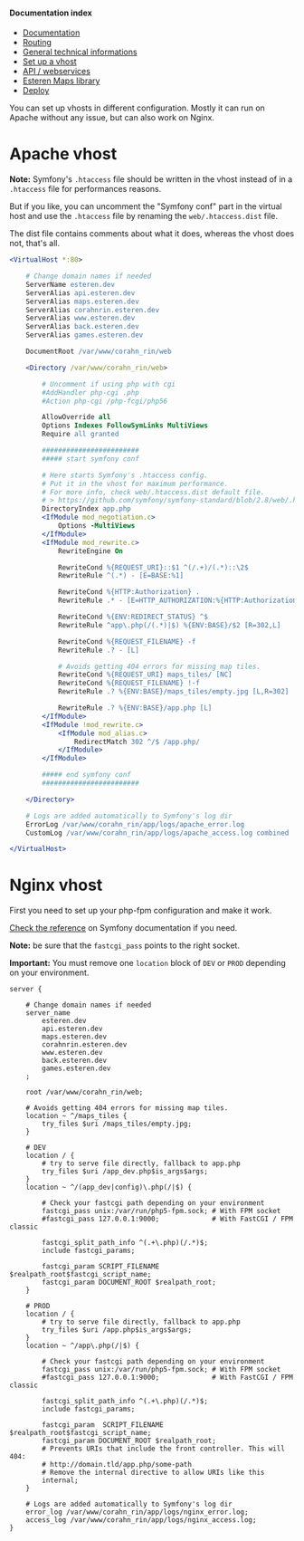 
#### Documentation index

* [Documentation](../README.md)
* [Routing](routing.md)
* [General technical informations](technical.md)
* [Set up a vhost](vhosts.md)
* [API / webservices](api.md)
* [Esteren Maps library](maps.md)
* [Deploy](deploy.md)

You can set up vhosts in different configuration.
Mostly it can run on Apache without any issue, but can also work on Nginx.

# Apache vhost

**Note:** Symfony's `.htaccess` file should be written in the vhost instead of in a `.htaccess` file for performances
reasons.

But if you like, you can uncomment the "Symfony conf" part in the virtual host and use the `.htaccess` file by renaming
the `web/.htaccess.dist` file.

The dist file contains comments about what it does, whereas the vhost does not, that's all.

```apache
<VirtualHost *:80>

    # Change domain names if needed
    ServerName esteren.dev
    ServerAlias api.esteren.dev
    ServerAlias maps.esteren.dev
    ServerAlias corahnrin.esteren.dev
    ServerAlias www.esteren.dev
    ServerAlias back.esteren.dev
    ServerAlias games.esteren.dev

    DocumentRoot /var/www/corahn_rin/web

    <Directory /var/www/corahn_rin/web>

        # Uncomment if using php with cgi
        #AddHandler php-cgi .php
        #Action php-cgi /php-fcgi/php56

        AllowOverride all
        Options Indexes FollowSymLinks MultiViews
        Require all granted

        ########################
        ##### start symfony conf

        # Here starts Symfony's .htaccess config.
        # Put it in the vhost for maximum performance.
        # For more info, check web/.htaccess.dist default file.
        # > https://github.com/symfony/symfony-standard/blob/2.8/web/.htaccess
        DirectoryIndex app.php
        <IfModule mod_negotiation.c>
            Options -MultiViews
        </IfModule>
        <IfModule mod_rewrite.c>
            RewriteEngine On

            RewriteCond %{REQUEST_URI}::$1 ^(/.+)/(.*)::\2$
            RewriteRule ^(.*) - [E=BASE:%1]

            RewriteCond %{HTTP:Authorization} .
            RewriteRule .* - [E=HTTP_AUTHORIZATION:%{HTTP:Authorization}]

            RewriteCond %{ENV:REDIRECT_STATUS} ^$
            RewriteRule ^app\.php(/(.*)|$) %{ENV:BASE}/$2 [R=302,L]

            RewriteCond %{REQUEST_FILENAME} -f
            RewriteRule .? - [L]

            # Avoids getting 404 errors for missing map tiles.
            RewriteCond %{REQUEST_URI} maps_tiles/ [NC]
            RewriteCond %{REQUEST_FILENAME} !-f
            RewriteRule .? %{ENV:BASE}/maps_tiles/empty.jpg [L,R=302]

            RewriteRule .? %{ENV:BASE}/app.php [L]
        </IfModule>
        <IfModule !mod_rewrite.c>
            <IfModule mod_alias.c>
                RedirectMatch 302 ^/$ /app.php/
            </IfModule>
        </IfModule>

        ##### end symfony conf
        ########################

    </Directory>

    # Logs are added automatically to Symfony's log dir
    ErrorLog /var/www/corahn_rin/app/logs/apache_error.log
    CustomLog /var/www/corahn_rin/app/logs/apache_access.log combined

</VirtualHost>
```

# Nginx vhost

First you need to set up your php-fpm configuration and make it work.

[Check the reference](http://symfony.com/doc/current/cookbook/configuration/web_server_configuration.html#nginx) on
Symfony documentation if you need.

**Note:** be sure that the `fastcgi_pass` points to the right socket.

**Important:** You must remove one `location` block of `DEV` or `PROD` depending on your environment.

```nginx
server {

    # Change domain names if needed
    server_name
        esteren.dev
        api.esteren.dev
        maps.esteren.dev
        corahnrin.esteren.dev
        www.esteren.dev
        back.esteren.dev
        games.esteren.dev
    ;

    root /var/www/corahn_rin/web;

    # Avoids getting 404 errors for missing map tiles.
    location ~ ^/maps_tiles {
        try_files $uri /maps_tiles/empty.jpg;
    }

    # DEV
    location / {
        # try to serve file directly, fallback to app.php
        try_files $uri /app_dev.php$is_args$args;
    }
    location ~ ^/(app_dev|config)\.php(/|$) {

        # Check your fastcgi path depending on your environment
        fastcgi_pass unix:/var/run/php5-fpm.sock; # With FPM socket
        #fastcgi_pass 127.0.0.1:9000;             # With FastCGI / FPM classic

        fastcgi_split_path_info ^(.+\.php)(/.*)$;
        include fastcgi_params;

        fastcgi_param SCRIPT_FILENAME $realpath_root$fastcgi_script_name;
        fastcgi_param DOCUMENT_ROOT $realpath_root;
    }

    # PROD
    location / {
        # try to serve file directly, fallback to app.php
        try_files $uri /app.php$is_args$args;
    }
    location ~ ^/app\.php(/|$) {

        # Check your fastcgi path depending on your environment
        fastcgi_pass unix:/var/run/php5-fpm.sock; # With FPM socket
        #fastcgi_pass 127.0.0.1:9000;             # With FastCGI / FPM classic

        fastcgi_split_path_info ^(.+\.php)(/.*)$;
        include fastcgi_params;

        fastcgi_param  SCRIPT_FILENAME  $realpath_root$fastcgi_script_name;
        fastcgi_param DOCUMENT_ROOT $realpath_root;
        # Prevents URIs that include the front controller. This will 404:
        # http://domain.tld/app.php/some-path
        # Remove the internal directive to allow URIs like this
        internal;
    }

    # Logs are added automatically to Symfony's log dir
    error_log /var/www/corahn_rin/app/logs/nginx_error.log;
    access_log /var/www/corahn_rin/app/logs/nginx_access.log;
}
```
